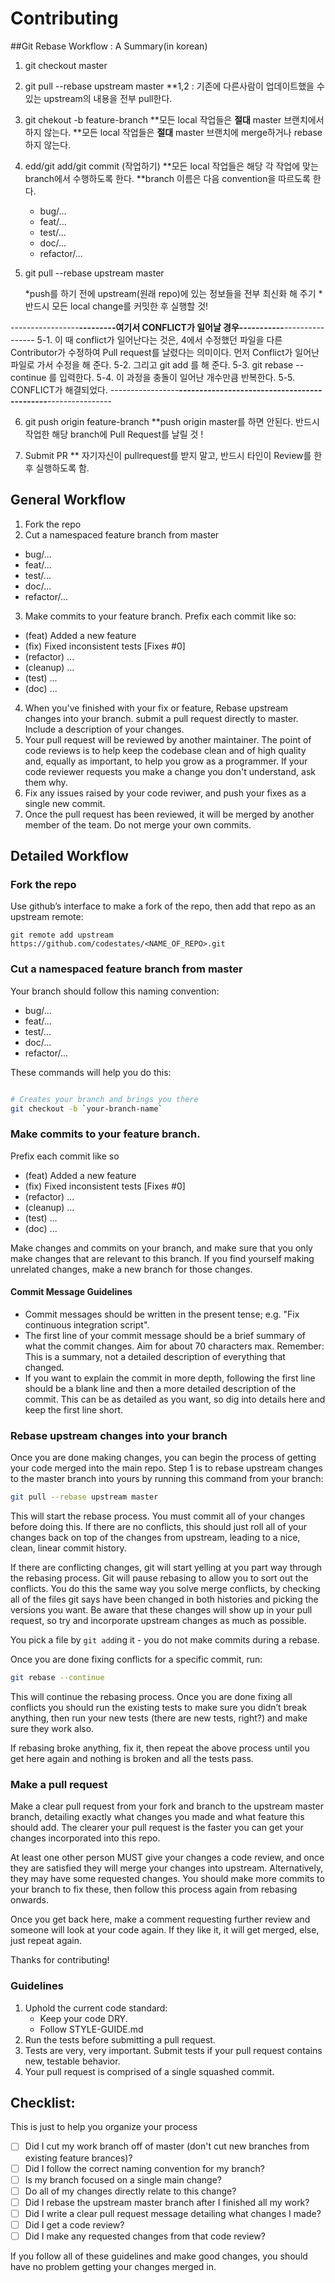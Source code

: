 # Contributing

##Git Rebase Workflow : A Summary(in korean)

1. git checkout master

2. git pull --rebase upstream master
    **1,2 : 기존에 다른사람이 업데이트했을 수 있는 upstream의 내용을 전부 pull한다.

3. git chekout -b feature-branch
    **모든 local 작업들은 **절대** master 브랜치에서 하지 않는다.
    **모든 local 작업들은 **절대** master 브랜치에 merge하거나 rebase하지 않는다.

4. edd/git add/git commit (작업하기)
    **모든 local 작업들은 해당 각 작업에 맞는 branch에서 수행하도록 한다.
    **branch 이름은 다음 convention을 따르도록 한다.
      - bug/...
      - feat/...
      - test/...
      - doc/...
      - refactor/...
5. git pull --rebase upstream master 

    *push를 하기 전에 upstream(원래 repo)에 있는 정보들을 전부 최신화 해 주기
    *반드시 모든 local change를 커밋한 후 실행할 것!

-----------------**---------여기서 CONFLICT가 일어날 경우-----------**----------------
    5-1. 이 때 conflict가 일어난다는 것은, 4에서 수정했던 파일을 다른 Contributor가 수정하여 Pull request를 날렸다는 의미이다.
         먼저 Conflict가 일어난 파일로 가서 수정을 해 준다.
    5-2. 그리고 git add 를 해 준다.
    5-3. git rebase --continue 를 입력한다.
    5-4. 이 과정을 충돌이 일어난 개수만큼 반복한다.
    5-5. CONFLICT가 해결되었다.
-----------------**--------------------------------------------**----------------

6. git push origin feature-branch
    **push origin master를 하면 안된다. 반드시 작업한 해당 branch에 Pull Request를 날릴 것 !

7. Submit PR
    ** 자기자신이 pullrequest를 받지 말고, 반드시 타인이 Review를 한 후 실행하도록 함.






## General Workflow

1. Fork the repo
2. Cut a namespaced feature branch from master
  - bug/...
  - feat/...
  - test/...
  - doc/...
  - refactor/...
3. Make commits to your feature branch. Prefix each commit like so:
  - (feat) Added a new feature
  - (fix) Fixed inconsistent tests [Fixes #0]
  - (refactor) ...
  - (cleanup) ...
  - (test) ...
  - (doc) ...
4. When you've finished with your fix or feature, Rebase upstream changes into your branch. submit a pull request
   directly to master. Include a description of your changes.
5. Your pull request will be reviewed by another maintainer. The point of code
   reviews is to help keep the codebase clean and of high quality and, equally
   as important, to help you grow as a programmer. If your code reviewer
   requests you make a change you don't understand, ask them why.
6. Fix any issues raised by your code reviwer, and push your fixes as a single
   new commit.
7. Once the pull request has been reviewed, it will be merged by another member of the team. Do not merge your own commits.

## Detailed Workflow

### Fork the repo

Use github’s interface to make a fork of the repo, then add that repo as an upstream remote:

```
git remote add upstream https://github.com/codestates/<NAME_OF_REPO>.git
```

### Cut a namespaced feature branch from master

Your branch should follow this naming convention:
  - bug/...
  - feat/...
  - test/...
  - doc/...
  - refactor/...

These commands will help you do this:

``` bash

# Creates your branch and brings you there
git checkout -b `your-branch-name`
```

### Make commits to your feature branch. 

Prefix each commit like so
  - (feat) Added a new feature
  - (fix) Fixed inconsistent tests [Fixes #0]
  - (refactor) ...
  - (cleanup) ...
  - (test) ...
  - (doc) ...

Make changes and commits on your branch, and make sure that you
only make changes that are relevant to this branch. If you find
yourself making unrelated changes, make a new branch for those
changes.

#### Commit Message Guidelines

- Commit messages should be written in the present tense; e.g. "Fix continuous
  integration script".
- The first line of your commit message should be a brief summary of what the
  commit changes. Aim for about 70 characters max. Remember: This is a summary,
  not a detailed description of everything that changed.
- If you want to explain the commit in more depth, following the first line should
  be a blank line and then a more detailed description of the commit. This can be
  as detailed as you want, so dig into details here and keep the first line short.

### Rebase upstream changes into your branch

Once you are done making changes, you can begin the process of getting
your code merged into the main repo. Step 1 is to rebase upstream
changes to the master branch into yours by running this command
from your branch:

```bash
git pull --rebase upstream master
```

This will start the rebase process. You must commit all of your changes
before doing this. If there are no conflicts, this should just roll all
of your changes back on top of the changes from upstream, leading to a
nice, clean, linear commit history.

If there are conflicting changes, git will start yelling at you part way
through the rebasing process. Git will pause rebasing to allow you to sort
out the conflicts. You do this the same way you solve merge conflicts,
by checking all of the files git says have been changed in both histories
and picking the versions you want. Be aware that these changes will show
up in your pull request, so try and incorporate upstream changes as much
as possible.

You pick a file by `git add`ing it - you do not make commits during a
rebase.

Once you are done fixing conflicts for a specific commit, run:

```bash
git rebase --continue
```

This will continue the rebasing process. Once you are done fixing all
conflicts you should run the existing tests to make sure you didn’t break
anything, then run your new tests (there are new tests, right?) and
make sure they work also.

If rebasing broke anything, fix it, then repeat the above process until
you get here again and nothing is broken and all the tests pass.

### Make a pull request

Make a clear pull request from your fork and branch to the upstream master
branch, detailing exactly what changes you made and what feature this
should add. The clearer your pull request is the faster you can get
your changes incorporated into this repo.

At least one other person MUST give your changes a code review, and once
they are satisfied they will merge your changes into upstream. Alternatively,
they may have some requested changes. You should make more commits to your
branch to fix these, then follow this process again from rebasing onwards.

Once you get back here, make a comment requesting further review and
someone will look at your code again. If they like it, it will get merged,
else, just repeat again.

Thanks for contributing!

### Guidelines

1. Uphold the current code standard:
    - Keep your code DRY.
    - Follow STYLE-GUIDE.md
2. Run the tests before submitting a pull request.
3. Tests are very, very important. Submit tests if your pull request contains
   new, testable behavior.
4. Your pull request is comprised of a single squashed commit.

## Checklist:

This is just to help you organize your process

- [ ] Did I cut my work branch off of master (don't cut new branches from existing feature brances)?
- [ ] Did I follow the correct naming convention for my branch?
- [ ] Is my branch focused on a single main change?
 - [ ] Do all of my changes directly relate to this change?
- [ ] Did I rebase the upstream master branch after I finished all my
  work?
- [ ] Did I write a clear pull request message detailing what changes I made?
- [ ] Did I get a code review?
- [ ] Did I make any requested changes from that code review?

If you follow all of these guidelines and make good changes, you should have
no problem getting your changes merged in.
